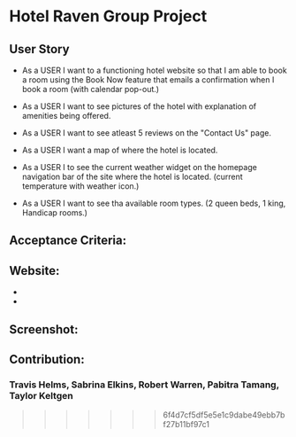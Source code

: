 # Hotel Raven Group Project

## User Story

* As a USER I want to a functioning hotel website so that I am able to book a room using the Book Now feature that emails a confirmation when I book a room (with calendar pop-out.)

* As a USER I want to see pictures of the hotel with explanation of amenities being offered.

* As a USER I want to see atleast 5 reviews on the "Contact Us" page.

* As a USER I want a map of where the hotel is located.

* As a USER I to see the current weather widget on the homepage navigation bar of the site where the hotel is located. (current temperature with weather icon.)

* As a USER I want to see tha available room types. (2 queen beds, 1 king, Handicap rooms.)

## Acceptance Criteria:

## Website:

-
-

## Screenshot:

## Contribution:

### Travis Helms, Sabrina Elkins, Robert Warren, Pabitra Tamang, Taylor Keltgen
>>>>>>> 6f4d7cf5df5e5e1c9dabe49ebb7bf27b11bf97c1

